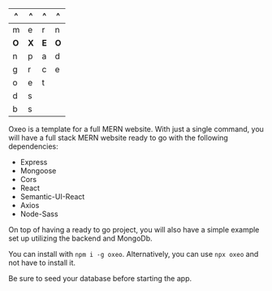 ^|^|^|^
---|---|---|---
m|e|r|n
**O**|**X**|**E**|**O**
n|p|a|d
g|r|c|e
o|e|t|
d|s||
b|s||

Oxeo is a template for a full MERN website.
With just a single command, you will have a full stack MERN website ready to go with the following dependencies:
- Express
- Mongoose
- Cors
- React
- Semantic-UI-React
- Axios
- Node-Sass

On top of having a ready to go project, you will also have a simple example set up utilizing the backend and MongoDb.

You can install with ```npm i -g oxeo```.
Alternatively, you can use ```npx oxeo``` and not have to install it.

Be sure to seed your database before starting the app.